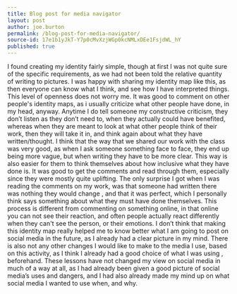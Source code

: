 ```yaml
---
title: Blog post for media navigator
layout: post
author: joe.burton
permalink: /blog-post-for-media-navigator/
source-id: 17e1b1yJkT-Y7p0cMvXzjWGp0kcNMLxDEe1FsjdWL_hY
published: true
---
```

I found creating my identity fairly simple, though at first I was not quite sure of the specific requirements, as we had not been told the relative quantity of writing to pictures. I was happy with sharing my identity map like this, as then everyone can know what I think, and see how I have interpreted things. This level of openness does not worry me. It was good to comment on other people's identity maps, as i usually criticize what other people have done, in my head, anyway. Anytime I do tell someone my constructive criticism, they don’t listen as they don’t need to, when they actually could have benefited, whereas when they are meant to look at what other people think of their work, then they will take it in, and think again about what they have written/thought. I think that the way that we shared our work with the class was very good, as when I ask someone something face to face, they end up being more vague, but when writing they have to be more clear. This way is also easier for them to think themselves about how inclusive what they have done is. It was good to get the comments and read through them, especially since they were mostly quite uplifting. The only surprise I got when I was reading the comments on my work, was that someone had written there was nothing they would change , and that it was perfect, which I  personally think says something about what they must have done themselves. This process is different from commenting on something online, in that online you can not see their reaction, and often people actually react differently when they can't see the person, or their emotions. I don’t think that making this identity map really helped me to know better what I am going to post on social media in the future, as I already had a clear picture in my mind. There is also not any other changes I would like to make to the media I use, based on this activity, as I think I already had a good choice of what I was using , beforehand. These lessons have not changed my view on social media in much of a way at all, as I had already been given a good picture of social media’s uses and dangers, and I had also already made my mind up on what social media I wanted to use when, and why. 


